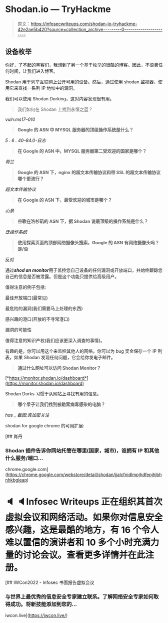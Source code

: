 # Shodan.io — TryHackme

> 原文：<https://infosecwriteups.com/shodan-io-tryhackme-42e2ae5b420?source=collection_archive---------0----------------------->

## 设备枚举

你好，了不起的黑客们，我想到了另一个基于枚举的很酷的博客。因此，不浪费任何时间，让我们进入博客。

Shodan 用于列举互联网上公开可用的设备。然后，通过使用 shodan 监视器，使用它来查找一系列 IP 地址中的漏洞。

我们可以使用 Shodan Dorking，这对内容发现很有用。

> 我们如何在 Shodan 上找到永恒之蓝？

*vuln:ms17–010*

> **Google 的 ASN 中 MYSQL 服务器的顶级操作系统是什么？**

*5 . 6 . 40–84.0-日志*

> **在 Google 的 ASN 中，MYSQL 服务器第二受欢迎的国家是哪个？**

*荷兰*

> **Google 的 ASN 下，nginx 的超文本传输协议和带 SSL 的超文本传输协议哪个更流行？**

*超文本传输协议*

> **在 Google 的 ASN 下，最受欢迎的城市是哪个？**

*山景*

> **谷歌在洛杉矶的 ASN 下，据 Shodan 说最顶级的操作系统是什么？**

*泛操作系统*

> **使用探索页面的顶部网络摄像头搜索，Google 的 ASN 有网络摄像头吗？是/否**

反对

通过***shod an monitor***用于监控您自己设备的任何漏洞或开放端口，并始终跟踪您自己的信息是否被泄露。但是这个功能只提供给高级用户。

值得注意的例子包括:

最佳开放端口(最常见)

最危险的漏洞(我们需要马上处理的东西)

感兴趣的港口(开放的不寻常港口)

漏洞的可能性

值得注意的知识产权(我们应该更深入调查的事情)。

有趣的是，你可以用这个来监控其他人的网络。你可以为 bug 奖金保存一个 IP 列表，如果 Shodan 发现任何问题，它会给你发电子邮件。

> **通过什么网址可以访问 Shodan Monitor？**

[*https://monitor.shodan.io/dashboard*](https://monitor.shodan.io/dashboard)

Shodan Dorks 习惯于从网站上寻找有用的信息。

> **哪个呆子让我们找到被勒索病毒感染的电脑？**

*has _ 截图:真加密关注*

shodan for google chrome 的可用扩展:

[](https://chrome.google.com/webstore/detail/shodan/jjalcfnidlmpjhdfepjhjbhnhkbgleap) [## 肖丹

### Shodan 插件告诉你网站托管在哪里(国家，城市)，谁拥有 IP 和其他什么服务/端口…

chrome.google.com](https://chrome.google.com/webstore/detail/shodan/jjalcfnidlmpjhdfepjhjbhnhkbgleap) 

# 🔈 🔈Infosec Writeups 正在组织其首次虚拟会议和网络活动。如果你对信息安全感兴趣，这是最酷的地方，有 16 个令人难以置信的演讲者和 10 多个小时充满力量的讨论会议。查看更多详情并在此注册。

[](https://iwcon.live/) [## IWCon2022 - Infosec 书面报告虚拟会议

### 与世界上最优秀的信息安全专家建立联系。了解网络安全专家如何取得成功。将新技能添加到您的…

iwcon.live](https://iwcon.live/)